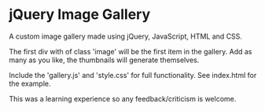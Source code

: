 # jQuery Image Gallery

A custom image gallery made using jQuery, JavaScript, HTML and CSS.

The first div with of class 'image' will be the first item in the gallery. Add as many as you like, the thumbnails will generate themselves.

Include the 'gallery.js' and 'style.css' for full functionality. See index.html for the example.

This was a learning experience so any feedback/criticism is welcome.
